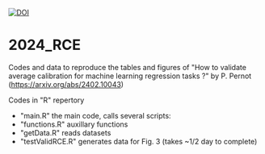 [![DOI](https://zenodo.org/badge/DOI/10.5281/zenodo.10666788.svg)](https://doi.org/10.5281/zenodo.10666788)


# 2024_RCE

Codes and data to reproduce the tables and figures of
"How to validate average calibration for machine learning regression tasks ?"
by P. Pernot (https://arxiv.org/abs/2402.10043) 

Codes in "R" repertory
* "main.R" the main code, calls several scripts:
* "functions.R"    auxillary functions
* "getData.R"      reads datasets
* "testValidRCE.R" generates data for Fig. 3 
                   (takes ~1/2 day to complete)
